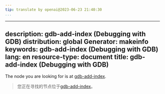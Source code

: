 ```yaml
---
tip: translate by openai@2023-06-23 21:40:30
...
```

---
description: gdb-add-index (Debugging with GDB)
distribution: global
Generator: makeinfo
keywords: gdb-add-index (Debugging with GDB)
lang: en
resource-type: document
title: gdb-add-index (Debugging with GDB)
---

The node you are looking for is at [gdb-add-index](gdb_002dadd_002dindex-man.html#gdb_002dadd_002dindex).

> 您正在寻找的节点位于[gdb-add-index](gdb_002dadd_002dindex-man.html#gdb_002dadd_002dindex)。
